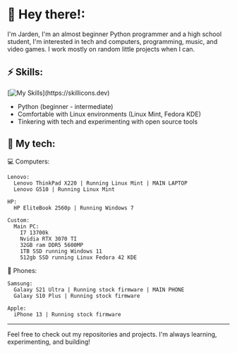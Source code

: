 # 👋 Hey there!:
I'm Jarden, I'm an almost beginner Python programmer and a high school student, I'm interested in tech and computers, programming, music, and video games. I work mostly on random little projects when I can.

## ⚡ Skills:

[![My Skills](https://skillicons.dev/icons?i=py,mint,)](https://skillicons.dev)

- Python (beginner - intermediate)
- Comfortable with Linux environments (Linux Mint, Fedora KDE)
- Tinkering with tech and experimenting with open source tools


## 📱 My tech:

💻 Computers:

    Lenovo:
      Lenovo ThinkPad X220 | Running Linux Mint | MAIN LAPTOP
      Lenovo G510 | Running Linux Mint
      
    HP:
      HP EliteBook 2560p | Running Windows 7
  
    Custom: 
      Main PC:
        I7 13700k
        Nvidia RTX 3070 TI
        32GB ram DDR5 5600MP
        1TB SSD running Windows 11
        512gb SSD running Linux Fedora 42 KDE

📱 Phones:

    Samsung:
      Galaxy S21 Ultra | Running stock firmware | MAIN PHONE
      Galaxy S10 Plus | Running stock firmware

    Apple:
      iPhone 13 | Running stock firmware

---

Feel free to check out my repositories and projects. I'm always learning, experimenting, and building!
<!---
Jardennn/Jardennn is a ✨ special ✨ repository because its `README.md` (this file) appears on your GitHub profile.
You can click the Preview link to take a look at your changes.
--->
